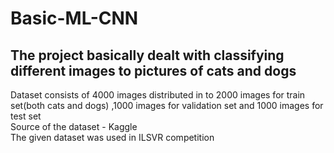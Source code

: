# Basic-ML-CNN
## The project basically dealt with classifying different images to pictures of cats and dogs

Dataset consists of 4000 images distributed in to 2000 images for train set(both cats and dogs) ,1000 images for validation set and 1000 images for test set<br>
Source of the dataset - Kaggle<br>
The given dataset was used in ILSVR competition<br>

